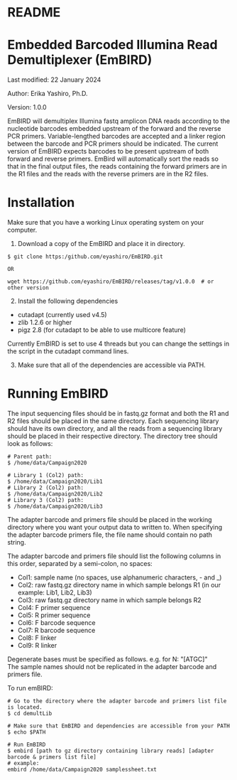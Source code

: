# README

# Embedded Barcoded Illumina Read Demultiplexer (EmBIRD)

Last modified: 22 January 2024

Author: Erika Yashiro, Ph.D.

Version: 1.0.0


EmBIRD will demultiplex Illumina fastq amplicon DNA reads according to the nucleotide barcodes embedded upstream of the forward and the reverse PCR primers. Variable-lengthed barcodes are accepted and a linker region between the barcode and PCR primers should be indicated. The current version of EmBIRD expects barcodes to be present upstream of both forward and reverse primers. EmBird will automatically sort the reads so that in the final output files, the reads containing the forward primers are in the R1 files and the reads with the reverse primers are in the R2 files.

# Installation

Make sure that you have a working Linux operating system on your computer.

1. Download a copy of the EmBIRD and place it in directory.
```
$ git clone https:/github.com/eyashiro/EmBIRD.git

OR

wget https://github.com/eyashiro/EmBIRD/releases/tag/v1.0.0  # or other version
```

2. Install the following dependencies

* cutadapt (currently used v4.5)
* zlib 1.2.6 or higher
* pigz 2.8 (for cutadapt to be able to use multicore feature)

Currently EmBIRD is set to use 4 threads but you can change the settings in the script in the cutadapt command lines.

3. Make sure that all of the dependencies are accessible via PATH.


# Running EmBIRD

The input sequencing files should be in fastq.gz format and both the R1 and R2 files should be placed in the same directory. Each sequencing library should have its own directory, and all the reads from a sequencing library should be placed in their respective directory. The directory tree should look as follows:

```
# Parent path:
$ /home/data/Campaign2020

# Library 1 (Col2) path:
$ /home/data/Campaign2020/Lib1
# Library 2 (Col2) path:
$ /home/data/Campaign2020/Lib2
# Library 3 (Col2) path:
$ /home/data/Campaign2020/Lib3
```

The adapter barcode and primers file should be placed in the working directory where you want your output data to written to. When specifying the adapter barcode primers file, the file name should contain no path string.

The adapter barcode and primers file should list the following columns in this order, separated by a semi-colon, no spaces:

* Col1: sample name (no spaces, use alphanumeric characters, - and _)
* Col2: raw fastq.gz directory name in which sample belongs R1 (in our example: Lib1, Lib2, Lib3)
* Col3: raw fastq.gz directory name in which sample belongs R2
* Col4: F primer sequence
* Col5: R primer sequence
* Col6: F barcode sequence
* Col7: R barcode sequence
* Col8: F linker
* Col9: R linker

Degenerate bases must be specified as follows. e.g. for N: "[ATGC]" \
The sample names should not be replicated in the adapter barcode and primers file.

To run emBIRD:
```
# Go to the directory where the adapter barcode and primers list file is located.
$ cd demultLib

# Make sure that EmBIRD and dependencies are accessible from your PATH
$ echo $PATH

# Run EmBIRD
$ embird [path to gz directory containing library reads] [adapter barcode & primers list file]
# example:
embird /home/data/Campaign2020 samplessheet.txt
```
